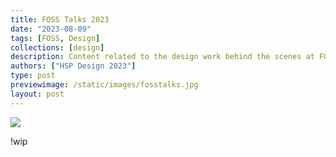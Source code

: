```yaml
---
title: FOSS Talks 2023
date: "2023-08-09"
tags: [FOSS, Design]
collections: [design]
description: Content related to the design work behind the scenes at FOSS Talks 2023
authors: ["HSP Design 2023"]
type: post
previewimage: /static/images/fosstalks.jpg
layout: post
---
```


![](/static/images/fosstalks.jpg)

!wip